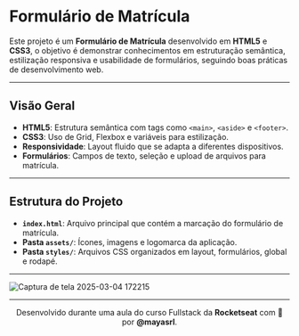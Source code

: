 # Formulário de Matrícula

Este projeto é um **Formulário de Matrícula** desenvolvido em **HTML5** e **CSS3**, o objetivo é demonstrar conhecimentos em estruturação semântica, estilização responsiva e usabilidade de formulários, seguindo boas práticas de desenvolvimento web.

---

## Visão Geral

- **HTML5**: Estrutura semântica com tags como `<main>`, `<aside>` e `<footer>`.
- **CSS3**: Uso de Grid, Flexbox e variáveis para estilização.
- **Responsividade**: Layout fluido que se adapta a diferentes dispositivos.
- **Formulários**: Campos de texto, seleção e upload de arquivos para matrícula.

---

## Estrutura do Projeto

- **`index.html`**: Arquivo principal que contém a marcação do formulário de matrícula.
- **Pasta `assets/`**: Ícones, imagens e logomarca da aplicação.
- **Pasta `styles/`**: Arquivos CSS organizados em layout, formulários, global e rodapé.

---

![Captura de tela 2025-03-04 172215](https://github.com/user-attachments/assets/2c58d69f-962b-4d4d-9c20-6c0af72c37d3)

---

<p align="center">
  Desenvolvido durante uma aula do curso Fullstack da <strong>Rocketseat</strong> com 💛 por <strong>@mayasrl</strong>.
</p>

